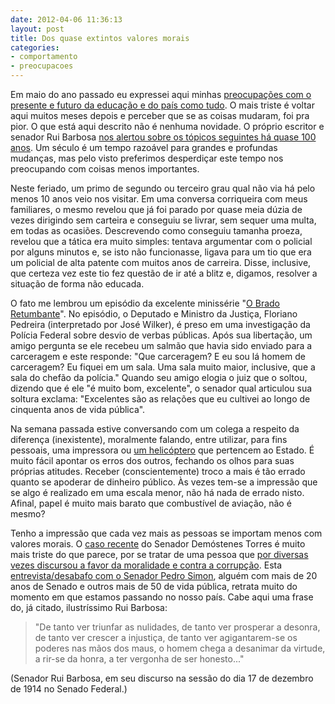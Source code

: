 ```yaml
---
date: 2012-04-06 11:36:13
layout: post
title: Dos quase extintos valores morais
categories:
- comportamento
- preocupacoes
---
```


Em maio do ano passado eu expressei aqui minhas [preocupações com o presente e futuro da educação e do país como tudo](http://blog.myhro.info/2011/05/manifesto-sobre-a-educacao/). O mais triste é voltar aqui muitos meses depois e perceber que se as coisas mudaram, foi pra pior. O que está aqui descrito não é nenhuma novidade. O próprio escritor e senador Rui Barbosa [nos alertou sobre os tópicos seguintes há quase 100 anos](http://www.casaruibarbosa.gov.br/dados/DOC/artigos/rui_barbosa/FCRB_RuiBarbosa_Requerimento_de_informacoes_sobre_o_caso_do_Satelite-II.pdf). Um século é um tempo razoável para grandes e profundas mudanças, mas pelo visto preferimos desperdiçar este tempo nos preocupando com coisas menos importantes.

Neste feriado, um primo de segundo ou terceiro grau qual não via há pelo menos 10 anos veio nos visitar. Em uma conversa corriqueira com meus familiares, o mesmo revelou que já foi parado por quase meia dúzia de vezes dirigindo sem carteira e conseguiu se livrar, sem sequer uma multa, em todas as ocasiões. Descrevendo como conseguiu tamanha proeza, revelou que a tática era muito simples: tentava argumentar com o policial por alguns minutos e, se isto não funcionasse, ligava para um tio que era um policial de alta patente com muitos anos de carreira. Disse, inclusive, que certeza vez este tio fez questão de ir até a blitz e, digamos, resolver a situação de forma não educada.

O fato me lembrou um episódio da excelente minissérie "[O Brado Retumbante](http://obradoretumbante.globo.com/platb/o-brado-retumbante/)". No episódio, o Deputado e Ministro da Justiça, Floriano Pedreira (interpretado por José Wilker), é preso em uma investigação da Polícia Federal sobre desvio de verbas públicas. Após sua libertação, um amigo pergunta se ele recebeu um salmão que havia sido enviado para a carceragem e este responde: "Que carceragem? E eu sou lá homem de carceragem? Eu fiquei em um sala. Uma sala muito maior, inclusive, que a sala do chefão da polícia." Quando seu amigo elogia o juiz que o soltou, dizendo que é ele "é muito bom, excelente", o senador qual articulou sua soltura exclama: "Excelentes são as relações que eu cultivei ao longo de cinquenta anos de vida pública".

Na semana passada estive conversando com um colega a respeito da diferença (inexistente), moralmente falando, entre utilizar, para fins pessoais, uma impressora ou [um helicóptero](http://noticias.r7.com/brasil/noticias/sarney-admite-uso-de-helicoptero-da-pm-do-maranhao-para-ir-a-sua-ilha-particular-20110822.html) que pertencem ao Estado. É muito fácil apontar os erros dos outros, fechando os olhos para suas próprias atitudes. Receber (conscientemente) troco a mais é tão errado quanto se apoderar de dinheiro público. Às vezes tem-se a impressão que se algo é realizado em uma escala menor, não há nada de errado nisto. Afinal, papel é muito mais barato que combustível de aviação, não é mesmo?

Tenho a impressão que cada vez mais as pessoas se importam menos com valores morais. O [caso recente](http://g1.globo.com/politica/noticia/2012/03/jn-mostra-novas-gravacoes-da-pf-sobre-o-caso-demostenes-torres.html) do Senador Demóstenes Torres é muito mais triste do que parece, por se tratar de uma pessoa que [por diversas vezes discursou a favor da moralidade e contra a corrupção](http://g1.globo.com/politica/noticia/2012/04/demostenes-ja-pediu-expulsao-sumaria-veja-frases.html). Esta [entrevista/desabafo com o Senador Pedro Simon](http://veja.abril.com.br/blog/ricardo-setti/politica-cia/entrevista-desabafo-do-senador-pedro-simon-a-grande-referencia-moral-do-congresso-os-bons-homens-ja-morreram-o-pt-apodreceu-mensalao-sera-o-maior-momento-da-historia-do-sup/), alguém com mais de 20 anos de Senado e outros mais de 50 de vida pública, retrata muito do momento em que estamos passando no nosso país. Cabe aqui uma frase do, já citado, ilustríssimo Rui Barbosa:

> 
> "De tanto ver triunfar as nulidades, de tanto ver prosperar a desonra, de tanto ver crescer a injustiça, de tanto ver agigantarem-se os poderes nas mãos dos maus, o homem chega a desanimar da virtude, a rir-se da honra, a ter vergonha de ser honesto..."
> 

(Senador Rui Barbosa, em seu discurso na sessão do dia 17 de dezembro de 1914 no Senado Federal.)
